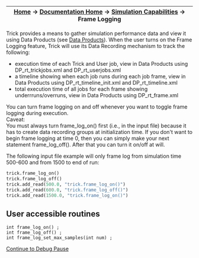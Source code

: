 | [Home](/trick) → [Documentation Home](../Documentation-Home) → [Simulation Capabilities](Simulation-Capabilities) → Frame Logging |
|------------------------------------------------------------------|

Trick provides a means to gather simulation performance data and view it using Data Products (see [Data Products](../data_products/Data-Products)).
When the user turns on the Frame Logging feature, Trick will use its Data Recording mechanism to track the following:
- execution time of each Trick and User job, view in Data Products using DP_rt_trickjobs.xml and DP_rt_userjobs.xml
- a timeline showing when each job runs during each job frame, view in Data Products using DP_rt_timeline_init.xml and DP_rt_timeline.xml
- total execution time of all jobs for each frame showing underrruns/overruns, view in Data Products using DP_rt_frame.xml

You can turn frame logging on and off whenever you want to toggle frame logging during execution.  
Caveat:  
You must always turn frame_log_on() first (i.e., in the input file) because it has to create data recording groups at initialization time.
If you don't want to begin frame logging at time 0, then you can simply make your next statement frame_log_off(). After that you can turn it on/off at will.

The following input file example will only frame log from simulation time 500-600 and from 1500 to end of run:

```python
trick.frame_log_on()
trick.frame_log_off()
trick.add_read(500.0, "trick.frame_log_on()")
trick.add_read(600.0, "trick.frame_log_off()")
trick.add_read(1500.0, "trick.frame_log_on()")
```

## User accessible routines

```
int frame_log_on() ;
int frame_log_off() ;
int frame_log_set_max_samples(int num) ;
```

[Continue to Debug Pause](Debug-Pause)
